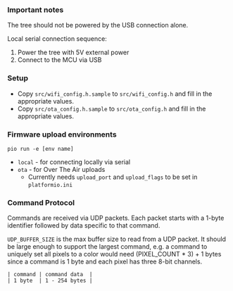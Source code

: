 ### Important notes

The tree should not be powered by the USB connection alone.

Local serial connection sequence:
1. Power the tree with 5V external power
2. Connect to the MCU via USB

### Setup

- Copy `src/wifi_config.h.sample` to `src/wifi_config.h` and fill in the appropriate values.
- Copy `src/ota_config.h.sample` to `src/ota_config.h` and fill in the appropriate values.

### Firmware upload environments

`pio run -e [env name]`

- `local` - for connecting locally via serial
- `ota` - for Over The Air uploads
  - Currently needs `upload_port` and `upload_flags` to be set in `platformio.ini`

### Command Protocol

Commands are received via UDP packets. Each packet starts with a 1-byte identifier followed by data specific to that command.

`UDP_BUFFER_SIZE` is the max buffer size to read from a UDP packet. It should be large enough to support the largest command, e.g. a command to uniquely set all pixels to a color would need (PIXEL_COUNT * 3) + 1 bytes since a command is 1 byte and each pixel has three 8-bit channels.

```
| command | command data  |
| 1 byte  | 1 - 254 bytes |
```

